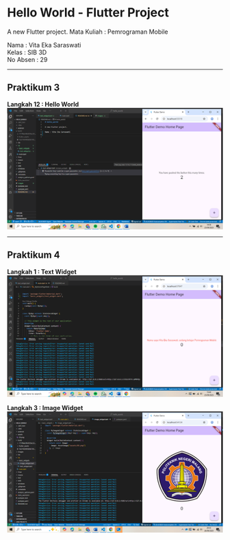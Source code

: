 # Hello World - Flutter Project

A new Flutter project.
Mata Kuliah : Pemrograman Mobile  

Nama       : Vita Eka Saraswati  
Kelas      : SIB 3D  
No Absen   : 29  

---

## Praktikum 3
**Langkah 12 : Hello World**  
![Screenshot hello_world](images/01.png)

---

## Praktikum 4
**Langkah 1 : Text Widget**  
![Screenshot hello_world](images/02.png)

**Langkah 3 : Image Widget**  
![Screenshot hello_world](images/03.png)
